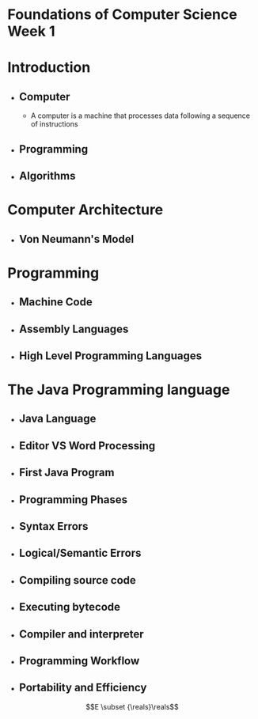 # Foundations of Computer Science Week 1

# Introduction
- ## Computer
  - A computer is a machine that processes data following a sequence of instructions
- ## Programming
- ## Algorithms

# Computer Architecture
- ## Von Neumann's Model

# Programming
- ## Machine Code
- ## Assembly Languages
- ## High Level Programming Languages


# The Java Programming language
- ## Java Language
- ## Editor VS Word Processing
- ## First Java Program
- ## Programming Phases
- ## Syntax Errors
- ## Logical/Semantic Errors
- ## Compiling source code
- ## Executing bytecode
- ## Compiler and interpreter
- ## Programming Workflow
- ## Portability and Efficiency

```math
E \subset {\reals}\reals
```
